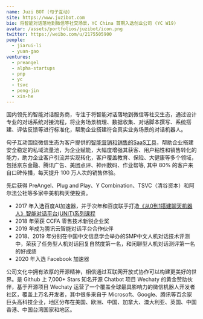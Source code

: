 ```yaml
---
name: Juzi BOT (句子互动)
site: https://www.juzibot.com
bio: 将智能对话落地到微信等社交场景，YC China 首期入选创业公司 (YC W19)
avatar: /assets/portfolios/juzibot/icon.png
twitter: https://weibo.com/u/2175505900
people:
  - jiarui-li
  - yuan-gao
ventures:
  - preangel
  - alpha-startups
  - pnp
  - yc
  - tsvc
  - peng-jin
  - xin-he
---
```


国内领先的智能对话服务商，专注于将智能对话落地到微信等社交生态，通过设计专业的对话系统对接流程，将业务场景梳理、数据收集、对话脚本撰写、系统搭建、评估反馈等进行标准化，帮助企业搭建符合真实业务场景的对话机器人。

句子互动围绕微信生态为客户提供的[智能营销和销售的SaaS工具](https://juzibot.com)，帮助企业搭建安全稳定的私域流量池，为企业赋能，大幅度增强其获客、用户粘性和销售转化的能力，助力企业客户引流并实现转化，客户覆盖教育、保险、大健康等多个领域，包括京东金融、腾讯广告、美团点评、神州数码、作业帮等, 其中 80% 的客户来自口碑传播，每天提升 100 万人次的销售体验。

先后获得 PreAngel、Plug and Play、Y Combination、TSVC（清谷资本）和阿尔法公社等多家中美机构天使投资。

- 2017 年入选百度AI加速器，并于次年和百度联手打造[《从0到1搭建聊天机器人》智能对话平台(UNIT)系列课程](https://ai.baidu.com/support/video)
- 2018 年荣获 CCFA 零售技术新锐企业奖
- 2019 年成为腾讯云智能对话平台合作伙伴
- 2018、2019 年分别在中国中文信息学会举办的SMP中文人机对话技术评测中，荣获了任务型人机对话回复自然度第一名，和闲聊型人机对话测评第一名的好成绩
- 2020 年入选 Facebook 加速器

公司文化中拥有浓厚的开源精神，相信通过互联网开放式协作可以构建更美好的世界。是 Github 上 7,000+ Stars 知名开源 Chatbot 项目 Wechaty 的黄金赞助伙伴，基于开源项目 Wechaty 运营了一个覆盖全球最具影响力的微信机器人开发者社区，覆盖上万名开发者，其中很多来自于 Microsoft、Google、腾讯等百余家巨头高科技企业，地区分布在美国、欧洲、中国、加拿大、澳大利亚、英国、中国香港、中国台湾国家和地区。
